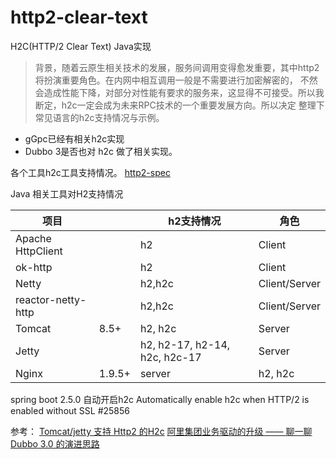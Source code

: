 # http2-clear-text

H2C(HTTP/2 Clear Text) Java实现

>背景，随着云原生相关技术的发展，服务间调用变得愈发重要，其中http2将扮演重要角色。在内网中相互调用一般是不需要进行加密解密的，
>不然会造成性能下降，对部分对性能有要求的服务来，这显得不可接受。所以我断定，h2c一定会成为未来RPC技术的一个重要发展方向。所以决定
>整理下常见语言的h2c支持情况与示例。

* gGpc已经有相关h2c实现
* Dubbo 3是否也对 h2c 做了相关实现。

各个工具h2c工具支持情况。
[http2-spec](https://github.com/httpwg/http2-spec/wiki/Implementations)

Java 相关工具对H2支持情况



| 项目              |        | h2支持情况                    | 角色          |
| ----------------- | ------ | ----------------------------- | ------------- |
| Apache HttpClient |        | h2                            | Client        |
| ok-http           |        | h2                            | Client        |
| Netty             |        | h2,h2c                        | Client/Server |
| reactor-netty-http |        | h2,h2c                        | Client/Server |
| Tomcat            |  8.5+  | h2, h2c                       | Server        |
| Jetty             |        | h2, h2-17, h2-14, h2c, h2c-17 | Server        |
| Nginx             | 1.9.5+ | server                        | h2, h2c       |



spring boot 2.5.0
自动开启h2c
Automatically enable h2c when HTTP/2 is enabled without SSL #25856

参考：
[Tomcat/jetty 支持 Http2 的H2c](https://blog.csdn.net/sinat_33189520/article/details/103716544)
[阿里集团业务驱动的升级 —— 聊一聊Dubbo 3.0 的演进思路](https://mp.weixin.qq.com/s/rAXzEcEWJelUJVc69Hz_jw)
